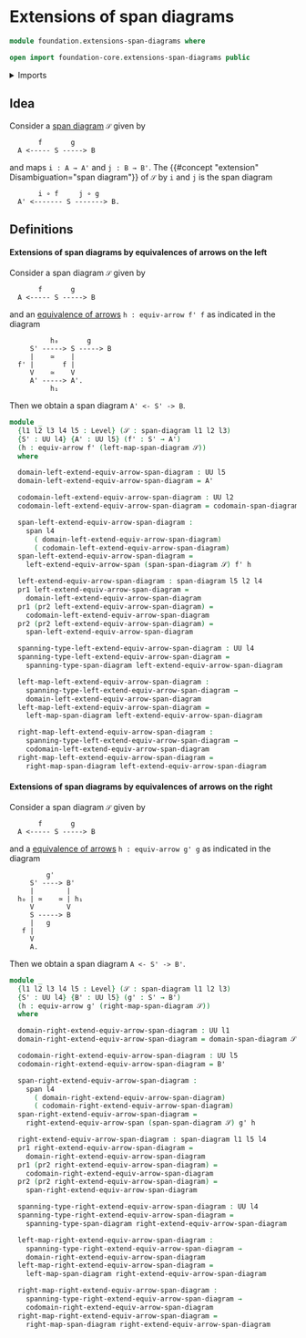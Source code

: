 # Extensions of span diagrams

```agda
module foundation.extensions-span-diagrams where

open import foundation-core.extensions-span-diagrams public
```

<details><summary>Imports</summary>

```agda
open import foundation.dependent-pair-types
open import foundation.equivalences-arrows
open import foundation.extensions-spans
open import foundation.span-diagrams
open import foundation.spans
open import foundation.universe-levels
```

</details>

## Idea

Consider a [span diagram](foundation.span-diagrams.md) `𝒮` given by

```text
       f       g
  A <----- S -----> B
```

and maps `i : A → A'` and `j : B → B'`. The
{{#concept "extension" Disambiguation="span diagram"}} of `𝒮` by `i` and `j` is
the span diagram

```text
       i ∘ f     j ∘ g
  A' <------- S -------> B.
```

## Definitions

#### Extensions of span diagrams by equivalences of arrows on the left

Consider a span diagram `𝒮` given by

```text
       f       g
  A <----- S -----> B
```

and an [equivalence of arrows](foundation.equivalences-arrows.md)
`h : equiv-arrow f' f` as indicated in the diagram

```text
          h₀       g
     S' -----> S -----> B
     |    ≃    |
  f' |       f |
     V    ≃    V
     A' -----> A'.
          h₁
```

Then we obtain a span diagram `A' <- S' -> B`.

```agda
module _
  {l1 l2 l3 l4 l5 : Level} (𝒮 : span-diagram l1 l2 l3)
  {S' : UU l4} {A' : UU l5} (f' : S' → A')
  (h : equiv-arrow f' (left-map-span-diagram 𝒮))
  where

  domain-left-extend-equiv-arrow-span-diagram : UU l5
  domain-left-extend-equiv-arrow-span-diagram = A'

  codomain-left-extend-equiv-arrow-span-diagram : UU l2
  codomain-left-extend-equiv-arrow-span-diagram = codomain-span-diagram 𝒮

  span-left-extend-equiv-arrow-span-diagram :
    span l4
      ( domain-left-extend-equiv-arrow-span-diagram)
      ( codomain-left-extend-equiv-arrow-span-diagram)
  span-left-extend-equiv-arrow-span-diagram =
    left-extend-equiv-arrow-span (span-span-diagram 𝒮) f' h

  left-extend-equiv-arrow-span-diagram : span-diagram l5 l2 l4
  pr1 left-extend-equiv-arrow-span-diagram =
    domain-left-extend-equiv-arrow-span-diagram
  pr1 (pr2 left-extend-equiv-arrow-span-diagram) =
    codomain-left-extend-equiv-arrow-span-diagram
  pr2 (pr2 left-extend-equiv-arrow-span-diagram) =
    span-left-extend-equiv-arrow-span-diagram

  spanning-type-left-extend-equiv-arrow-span-diagram : UU l4
  spanning-type-left-extend-equiv-arrow-span-diagram =
    spanning-type-span-diagram left-extend-equiv-arrow-span-diagram

  left-map-left-extend-equiv-arrow-span-diagram :
    spanning-type-left-extend-equiv-arrow-span-diagram →
    domain-left-extend-equiv-arrow-span-diagram
  left-map-left-extend-equiv-arrow-span-diagram =
    left-map-span-diagram left-extend-equiv-arrow-span-diagram

  right-map-left-extend-equiv-arrow-span-diagram :
    spanning-type-left-extend-equiv-arrow-span-diagram →
    codomain-left-extend-equiv-arrow-span-diagram
  right-map-left-extend-equiv-arrow-span-diagram =
    right-map-span-diagram left-extend-equiv-arrow-span-diagram
```

#### Extensions of span diagrams by equivalences of arrows on the right

Consider a span diagram `𝒮` given by

```text
       f       g
  A <----- S -----> B
```

and a [equivalence of arrows](foundation.equivalences-arrows.md)
`h : equiv-arrow g' g` as indicated in the diagram

```text
         g'
     S' ----> B'
     |        |
  h₀ | ≃    ≃ | h₁
     V        V
     S -----> B
     |   g
   f |
     V
     A.
```

Then we obtain a span diagram `A <- S' -> B'`.

```agda
module _
  {l1 l2 l3 l4 l5 : Level} (𝒮 : span-diagram l1 l2 l3)
  {S' : UU l4} {B' : UU l5} (g' : S' → B')
  (h : equiv-arrow g' (right-map-span-diagram 𝒮))
  where

  domain-right-extend-equiv-arrow-span-diagram : UU l1
  domain-right-extend-equiv-arrow-span-diagram = domain-span-diagram 𝒮

  codomain-right-extend-equiv-arrow-span-diagram : UU l5
  codomain-right-extend-equiv-arrow-span-diagram = B'

  span-right-extend-equiv-arrow-span-diagram :
    span l4
      ( domain-right-extend-equiv-arrow-span-diagram)
      ( codomain-right-extend-equiv-arrow-span-diagram)
  span-right-extend-equiv-arrow-span-diagram =
    right-extend-equiv-arrow-span (span-span-diagram 𝒮) g' h

  right-extend-equiv-arrow-span-diagram : span-diagram l1 l5 l4
  pr1 right-extend-equiv-arrow-span-diagram =
    domain-right-extend-equiv-arrow-span-diagram
  pr1 (pr2 right-extend-equiv-arrow-span-diagram) =
    codomain-right-extend-equiv-arrow-span-diagram
  pr2 (pr2 right-extend-equiv-arrow-span-diagram) =
    span-right-extend-equiv-arrow-span-diagram

  spanning-type-right-extend-equiv-arrow-span-diagram : UU l4
  spanning-type-right-extend-equiv-arrow-span-diagram =
    spanning-type-span-diagram right-extend-equiv-arrow-span-diagram

  left-map-right-extend-equiv-arrow-span-diagram :
    spanning-type-right-extend-equiv-arrow-span-diagram →
    domain-right-extend-equiv-arrow-span-diagram
  left-map-right-extend-equiv-arrow-span-diagram =
    left-map-span-diagram right-extend-equiv-arrow-span-diagram

  right-map-right-extend-equiv-arrow-span-diagram :
    spanning-type-right-extend-equiv-arrow-span-diagram →
    codomain-right-extend-equiv-arrow-span-diagram
  right-map-right-extend-equiv-arrow-span-diagram =
    right-map-span-diagram right-extend-equiv-arrow-span-diagram
```
